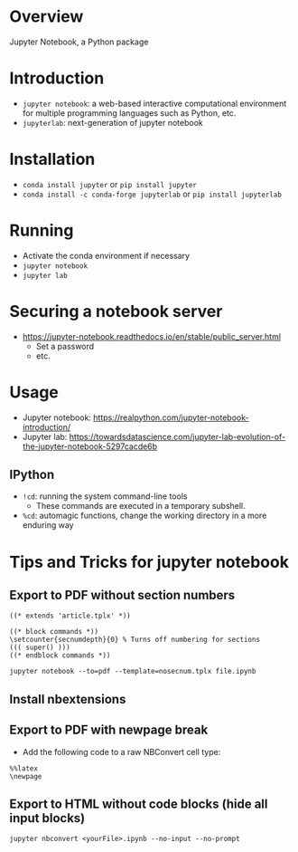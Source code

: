 # Overview

Jupyter Notebook, a Python package


# Introduction

- `jupyter notebook`: a web-based interactive computational environment
  for multiple programming languages such as Python, etc.
- `jupyterlab`: next-generation of jupyter notebook

# Installation

- `conda install jupyter` or `pip install jupyter`
- `conda install -c conda-forge jupyterlab` or `pip install jupyterlab`

# Running

- Activate the conda environment if necessary
- `jupyter notebook`
- `jupyter lab`

# Securing a notebook server

- https://jupyter-notebook.readthedocs.io/en/stable/public_server.html
    + Set a password
    + etc.

# Usage

- Jupyter notebook: https://realpython.com/jupyter-notebook-introduction/
- Jupyter lab: https://towardsdatascience.com/jupyter-lab-evolution-of-the-jupyter-notebook-5297cacde6b

## IPython

- `!cd`: running the system command-line tools
    + These commands are executed in a temporary subshell.
- `%cd`: automagic functions, change the working directory in a more enduring way

# Tips and Tricks for jupyter notebook

## Export to PDF without section numbers

```nosecnum.tplx
((* extends 'article.tplx' *))

((* block commands *))
\setcounter{secnumdepth}{0} % Turns off numbering for sections
((( super() )))
((* endblock commands *))
```

`jupyter notebook --to=pdf --template=nosecnum.tplx file.ipynb`

## Install nbextensions

## Export to PDF with newpage break

- Add the following code to a raw NBConvert cell type:

```
%%latex
\newpage
```

## Export to HTML without code blocks (hide all input blocks)

`jupyter nbconvert <yourFile>.ipynb --no-input --no-prompt`
